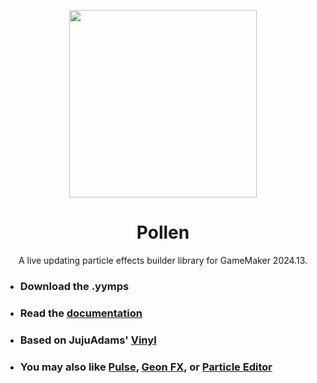 <p align="center">
  <img src=https://i.imgur.com/DnBMqSZ.png style="display:block; margin:auto; width:300px">
</p>

<h1 align="center">Pollen</h1>

<p align="center">
A live updating particle effects builder library for GameMaker 2024.13.<br>
</p>


- ### Download the .yymps
  
- ### Read the [documentation](https://morphomonarchy.github.io/Pollen/#)

- ### Based on JujuAdams' [Vinyl](https://www.jujuadams.com/Vinyl/#)
  
- ### You may also like [Pulse](https://delfos1.itch.io/pulse), [Geon FX](<https://nod.itch.io/geon-fx>), or [Particle Editor](<https://gamemakercasts.itch.io/particle-editor>)

